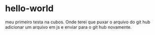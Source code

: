 # hello-world

meu primeiro testa na cubos.
Onde terei que puxar o arquivo do git hub adicionar um arquivo em js e enviar para o git hub novamente.
